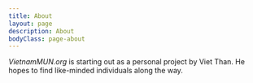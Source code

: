 ```yaml
---
title: About
layout: page
description: About
bodyClass: page-about
---
```


_VietnamMUN.org_ is starting out as a personal project by Viet Than. He hopes to find like-minded individuals along the way.